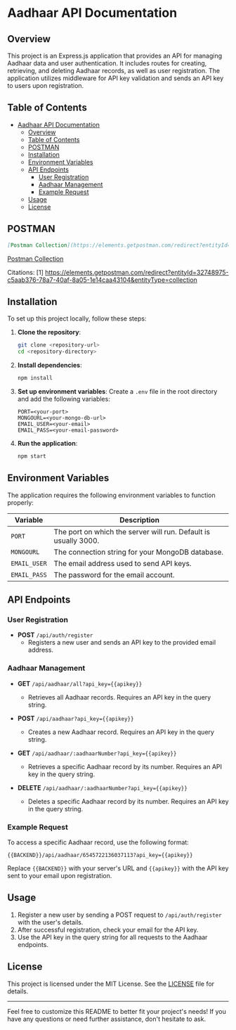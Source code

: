 # Aadhaar API Documentation

## Overview

This project is an Express.js application that provides an API for managing Aadhaar data and user authentication. It includes routes for creating, retrieving, and deleting Aadhaar records, as well as user registration. The application utilizes middleware for API key validation and sends an API key to users upon registration.

## Table of Contents

- [Aadhaar API Documentation](#aadhaar-api-documentation)
  - [Overview](#overview)
  - [Table of Contents](#table-of-contents)
  - [POSTMAN](#postman)
  - [Installation](#installation)
  - [Environment Variables](#environment-variables)
  - [API Endpoints](#api-endpoints)
    - [User Registration](#user-registration)
    - [Aadhaar Management](#aadhaar-management)
    - [Example Request](#example-request)
  - [Usage](#usage)
  - [License](#license)

## POSTMAN
```markdown
[Postman Collection](https://elements.getpostman.com/redirect?entityId=32748975-c5aab376-78a7-40af-8a05-1e14caa43104&entityType=collection)
```

[Postman Collection](https://elements.getpostman.com/redirect?entityId=32748975-c5aab376-78a7-40af-8a05-1e14caa43104&entityType=collection)

Citations:
[1] https://elements.getpostman.com/redirect?entityId=32748975-c5aab376-78a7-40af-8a05-1e14caa43104&entityType=collection

## Installation

To set up this project locally, follow these steps:

1. **Clone the repository**:
   ```bash
   git clone <repository-url>
   cd <repository-directory>
   ```

2. **Install dependencies**:
   ```bash
   npm install
   ```

3. **Set up environment variables**:
   Create a `.env` file in the root directory and add the following variables:
   ```plaintext
   PORT=<your-port>
   MONGOURL=<your-mongo-db-url>
   EMAIL_USER=<your-email>
   EMAIL_PASS=<your-email-password>
   ```

4. **Run the application**:
   ```bash
   npm start
   ```

## Environment Variables

The application requires the following environment variables to function properly:

| Variable     | Description                          |
|--------------|--------------------------------------|
| `PORT`      | The port on which the server will run. Default is usually 3000. |
| `MONGOURL`  | The connection string for your MongoDB database. |
| `EMAIL_USER`| The email address used to send API keys. |
| `EMAIL_PASS`| The password for the email account. |

## API Endpoints

### User Registration

- **POST** `/api/auth/register`
  - Registers a new user and sends an API key to the provided email address.

### Aadhaar Management

- **GET** `/api/aadhaar/all?api_key={{apikey}}`
  - Retrieves all Aadhaar records. Requires an API key in the query string.

- **POST** `/api/aadhaar?api_key={{apikey}}`
  - Creates a new Aadhaar record. Requires an API key in the query string.

- **GET** `/api/aadhaar/:aadhaarNumber?api_key={{apikey}}`
  - Retrieves a specific Aadhaar record by its number. Requires an API key in the query string.

- **DELETE** `/api/aadhaar/:aadhaarNumber?api_key={{apikey}}`
  - Deletes a specific Aadhaar record by its number. Requires an API key in the query string.

### Example Request

To access a specific Aadhaar record, use the following format:

```plaintext
{{BACKEND}}/api/aadhaar/6545722136037113?api_key={{apikey}}
```

Replace `{{BACKEND}}` with your server's URL and `{{apikey}}` with the API key sent to your email upon registration.

## Usage

1. Register a new user by sending a POST request to `/api/auth/register` with the user's details.
2. After successful registration, check your email for the API key.
3. Use the API key in the query string for all requests to the Aadhaar endpoints.

## License

This project is licensed under the MIT License. See the [LICENSE](LICENSE) file for details.

---

Feel free to customize this README to better fit your project's needs! If you have any questions or need further assistance, don't hesitate to ask.